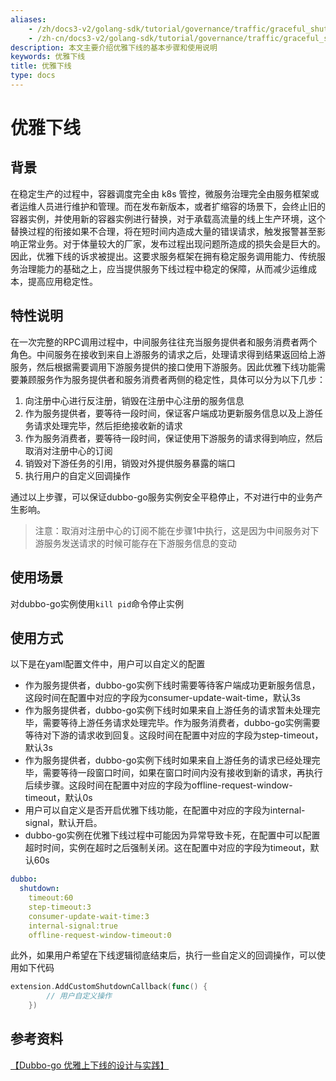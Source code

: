 ```yaml
---
aliases:
    - /zh/docs3-v2/golang-sdk/tutorial/governance/traffic/graceful_shutdown/
    - /zh-cn/docs3-v2/golang-sdk/tutorial/governance/traffic/graceful_shutdown/
description: 本文主要介绍优雅下线的基本步骤和使用说明
keywords: 优雅下线
title: 优雅下线
type: docs
---
```






# 优雅下线

## 背景

在稳定生产的过程中，容器调度完全由 k8s 管控，微服务治理完全由服务框架或者运维人员进行维护和管理。而在发布新版本，或者扩缩容的场景下，会终止旧的容器实例，并使用新的容器实例进行替换，对于承载高流量的线上生产环境，这个替换过程的衔接如果不合理，将在短时间内造成大量的错误请求，触发报警甚至影响正常业务。对于体量较大的厂家，发布过程出现问题所造成的损失会是巨大的。
因此，优雅下线的诉求被提出。这要求服务框架在拥有稳定服务调用能力、传统服务治理能力的基础之上，应当提供服务下线过程中稳定的保障，从而减少运维成本，提高应用稳定性。

## 特性说明

在一次完整的RPC调用过程中，中间服务往往充当服务提供者和服务消费者两个角色。中间服务在接收到来自上游服务的请求之后，处理请求得到结果返回给上游服务，然后根据需要调用下游服务提供的接口使用下游服务。因此优雅下线功能需要兼顾服务作为服务提供者和服务消费者两侧的稳定性，具体可以分为以下几步：

1. 向注册中心进行反注册，销毁在注册中心注册的服务信息
2. 作为服务提供者，要等待一段时间，保证客户端成功更新服务信息以及上游任务请求处理完毕，然后拒绝接收新的请求
3. 作为服务消费者，要等待一段时间，保证使用下游服务的请求得到响应，然后取消对注册中心的订阅
4. 销毁对下游任务的引用，销毁对外提供服务暴露的端口
5. 执行用户的自定义回调操作

通过以上步骤，可以保证dubbo-go服务实例安全平稳停止，不对进行中的业务产生影响。

> 注意：取消对注册中心的订阅不能在步骤1中执行，这是因为中间服务对下游服务发送请求的时候可能存在下游服务信息的变动

## 使用场景

对dubbo-go实例使用` kill pid `命令停止实例

## 使用方式

以下是在yaml配置文件中，用户可以自定义的配置

- 作为服务提供者，dubbo-go实例下线时需要等待客户端成功更新服务信息，这段时间在配置中对应的字段为consumer-update-wait-time，默认3s
- 作为服务提供者，dubbo-go实例下线时如果来自上游任务的请求暂未处理完毕，需要等待上游任务请求处理完毕。作为服务消费者，dubbo-go实例需要等待对下游的请求收到回复。这段时间在配置中对应的字段为step-timeout，默认3s
- 作为服务提供者，dubbo-go实例下线时如果来自上游任务的请求已经处理完毕，需要等待一段窗口时间，如果在窗口时间内没有接收到新的请求，再执行后续步骤。这段时间在配置中对应的字段为offline-request-window-timeout，默认0s
- 用户可以自定义是否开启优雅下线功能，在配置中对应的字段为internal-signal，默认开启。
- dubbo-go实例在优雅下线过程中可能因为异常导致卡死，在配置中可以配置超时时间，实例在超时之后强制关闭。这在配置中对应的字段为timeout，默认60s

```yaml
dubbo:
  shutdown:
    timeout:60
    step-timeout:3
    consumer-update-wait-time:3
    internal-signal:true
    offline-request-window-timeout:0
```

此外，如果用户希望在下线逻辑彻底结束后，执行一些自定义的回调操作，可以使用如下代码

```go
extension.AddCustomShutdownCallback(func() {
        // 用户自定义操作
    })
```

## 参考资料

[【Dubbo-go 优雅上下线的设计与实践】](https://developer.aliyun.com/article/860775)